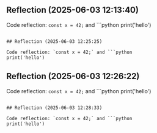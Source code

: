 

## Reflection (2025-06-03 12:13:40)

Code reflection: `const x = 42;` and ```python
print('hello')
```

## Reflection (2025-06-03 12:25:25)

Code reflection: `const x = 42;` and ```python
print('hello')
```

## Reflection (2025-06-03 12:26:22)

Code reflection: `const x = 42;` and ```python
print('hello')
```

## Reflection (2025-06-03 12:28:33)

Code reflection: `const x = 42;` and ```python
print('hello')
```